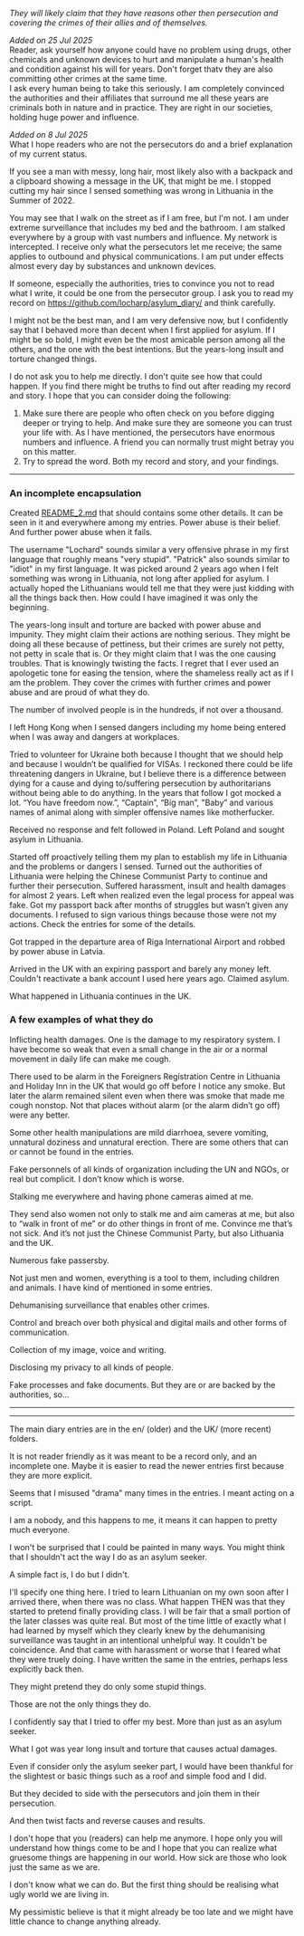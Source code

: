*They will likely claim that they have reasons other then persecution and covering the crimes of their allies and of themselves.*

*Added on 25 Jul 2025*\
Reader, ask yourself how anyone could have no problem using drugs, other chemicals and unknown devices to hurt and manipulate a  human's health and condition against his will for years. Don't forget thatv they are also committing other crimes at the same time.\
I ask every human being to take this seriously. I am completely convinced the authorities and their affiliates that surround me  all these years are criminals both in nature and in practice. They are right in our societies, holding huge power and influence.

*Added on 8 Jul 2025*\
What I hope readers who are not the persecutors do and a brief explanation of my current status.

If you see a man with messy, long hair, most likely also with a backpack and a clipboard showing a message in the UK, that might be me. I stopped cutting my hair since I sensed something was wrong in Lithuania in the Summer of 2022.

You may see that I walk on the street as if I am free, but I'm not. I am under extreme surveillance that includes my bed and the bathroom. I am stalked everywhere by a group with vast numbers and influence. My network is intercepted. I receive only what the persecutors let me receive; the same applies to outbound and physical communications. I am put under effects almost every day by substances and unknown devices.

If someone, especially the authorities, tries to convince you not to read what I write, it could be one from the persecutor group. I ask you to read my record on https://github.com/locharp/asylum_diary/ and think carefully.

I might not be the best man, and I am very defensive now, but I confidently say that I behaved more than decent when I first applied for asylum. If I might be so bold, I might even be the most amicable person among all the others, and the one with the best intentions. But the years-long insult and torture changed things.

I do not ask you to help me directly. I don't quite see how that could happen. If you find there might be truths to find out after reading my record and story. I hope that you can consider doing the following:
1. Make sure there are people who often check on you before digging deeper or trying to help. And make sure they are someone you can trust your life with. As I have mentioned, the persecutors have enormous numbers and influence. A friend you can normally trust might betray you on this matter.
2. Try to spread the word. Both my record and story, and your findings.

---

### An incomplete encapsulation

Created [README_2.md](https://github.com/locharp/asylum_diary/blob/main/README_2.md) that should contains some other details. It can be seen in it and everywhere among my entries. Power abuse is their belief. And further power abuse when it fails.

The username "Lochard" sounds similar a very offensive phrase in my first language that roughly means "very stupid". "Patrick" also sounds similar to "idiot" in my first language. It was picked around 2 years ago when I felt something was wrong in Lithuania, not long after applied for asylum. I actually hoped the Lithuanians would tell me that they were just kidding with all the things back then. How could I have imagined it was only the beginning.

The years-long insult and torture are backed with power abuse and impunity. They might claim their actions are nothing serious. They might be doing all these because of pettiness, but their crimes are surely not petty, not petty in scale that is. Or they might claim that I was the one causing troubles. That is knowingly twisting the facts. I regret that I ever used an apologetic tone for easing the tension, where the shameless really act as if I am the problem. They cover the crimes with further crimes and power abuse and are proud of what they do.

The number of involved people is in the hundreds, if not over a thousand.

I left Hong Kong when I sensed dangers including my home being entered when I was away and dangers at workplaces.

Tried to volunteer for Ukraine both because I thought that we should help and because I wouldn’t be qualified for VISAs. I reckoned there could be life threatening dangers in Ukraine, but I believe there is a difference between dying for a cause and dying to/suffering persecution by authoritarians without being able to do anything. In the years that follow I got mocked a lot. “You have freedom now.”, “Captain”, “Big man”, "Baby” and various names of animal along with simpler offensive names like motherfucker.

Received no response and felt followed in Poland. Left Poland and sought asylum in Lithuania.

Started off proactively telling them my plan to establish my life in Lithuania and the problems or dangers I sensed. Turned out the authorities of Lithuania were helping the Chinese Communist Party to continue and further their persecution. Suffered harassment, insult and health damages for almost 2 years. Left when realized even the legal process for appeal was fake. Got my passport back after months of struggles but wasn’t given any documents. I refused to sign various things because those were not my actions. Check the entries for some of the details.

Got trapped in the departure area of Riga International Airport and robbed by power abuse in Latvia.

Arrived in the UK with an expiring passport and barely any money left. Couldn't reactivate a bank account I used here years ago. Claimed asylum. 

What happened in Lithuania continues in the UK.

### A few examples of what they do

Inflicting health damages. One is the damage to my respiratory system. I have become so weak that even a small change in the air or a normal movement in daily life can make me cough.

There used to be alarm in the Foreigners Registration Centre in Lithuania and Holiday Inn in the UK that would go off before I notice any smoke. But later the alarm remained silent even when there was smoke that made me cough nonstop. Not that places without alarm (or the alarm didn’t go off) were any better.

Some other health manipulations are mild diarrhoea, severe vomiting, unnatural doziness and unnatural erection. There are some others that can or cannot be found in the entries.

Fake personnels of all kinds of organization including the UN and NGOs, or real but complicit. I don’t know which is worse.

Stalking me everywhere and having phone cameras aimed at me.

They send also women not only to stalk me and aim cameras at me, but also to “walk in front of me” or do other things in front of me. Convince me that’s not sick. And it’s not just the Chinese Communist Party, but also Lithuania and the UK.

Numerous fake passersby.

Not just men and women, everything is a tool to them, including children and animals. I have kind of mentioned in some entries.

Dehumanising surveillance that enables other crimes.

Control and breach over both physical and digital mails and other forms of communication.

Collection of my image, voice and writing.

Disclosing my privacy to all kinds of people.

Fake processes and fake documents. But they are or are backed by the authorities, so...

---
---

The main diary entries are in the en/ (older) and the UK/ (more recent) folders.

It is not reader friendly as it was meant to be a record only, and an incomplete one. Maybe it is easier to read the newer entries first because they are more explicit.

Seems that I misused "drama" many times in the entries. I meant acting on a script.

I am a nobody, and this happens to me, it means it can happen to pretty much everyone.

I won't be surprised that I could be painted in many ways. You might think that I shouldn't act the way I do as an asylum seeker.

A simple fact is, I do but I didn't.

I'll specify one thing here. I tried to learn Lithuanian on my own soon after I arrived there, when there was no class. What happen THEN was that they started to pretend finally providing class. I will be fair that a small portion of the later classes was quite real. But most of the time little of exactly what I had learned by myself which they clearly knew by the dehumanising surveillance was taught in an intentional unhelpful way. It couldn't be coincidence. And that came with harassment or worse that I feared what they were truely doing. I have written the same in the entries, perhaps less explicitly back then.

They might pretend they do only some stupid things.

Those are not the only things they do.

I confidently say that I tried to offer my best. More than just as an asylum seeker. 

What I got was year long insult and torture that causes actual damages.

Even if consider only the asylum seeker part, I would have been thankful for the slightest or basic things such as a roof and simple food and I did. 

But they decided to side with the persecutors and join them in their persecution.

And then twist facts and reverse causes and results.

I don't hope that you (readers) can help me anymore. I hope only you will understand how things come to be and I hope that you can realize what gruesome things are happening in our world. How sick are those who look just the same as we are.

I don't know what we can do. But the first thing should be realising what ugly world we are living in.

My pessimistic believe is that it might already be too late and we might have little chance to change anything already.
